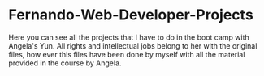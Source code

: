 # Fernando-Web-Developer-Projects
Here you can see all the projects that I have to do in the boot camp with Angela's Yun. All rights and intellectual jobs belong to her with the original files, how ever this files have been done by myself with all the material provided in the course by Angela.
